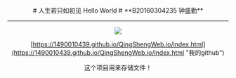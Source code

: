 <html>
<head>
</head>
<body>

<center>
# 人生若只如初见 Hello World #
**B20160304235 钟盛勤**
<hr/>

![](https://i.imgur.com/fXiQGOr.png)

[https://1490010439.github.io/QingShengWeb.io/index.html](https://1490010439.github.io/QingShengWeb.io/index.html "我的github")

这个项目用来存储文件！
</center>
</body>
</html>


